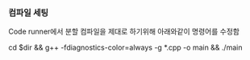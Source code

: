 ### 컴파일 세팅
Code runner에서 분할 컴파일을 제대로 하기위해 아래와같이 명령어를 수정함

cd $dir && g++ -fdiagnostics-color=always -g *.cpp -o main && ./main